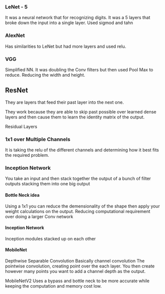 ### LeNet - 5
It was a neural network that for recognizing digits.
It was a 5 layers that broke down the input into a single layer. Used sigmod and tahn 

### AlexNet
Has similarities to LeNet but had more layers and used relu.

### VGG
Simplified NN. It was doubling the Conv filters but then used Pool Max to reduce. Reducing the width and height.

## ResNet

They are layers that feed their past layer into the next one.

They work because they are able to skip past possible over learned dense layers and then cause them to learn the identity matrix of the output.

Residual Layers

### 1x1 over Multiple Channels 
It is taking the relu of the different channels and determining how it best fits the required problem.

### Inception Network
You take an input and then stack together the output of a bunch of filter outputs stacking them into one big output 

#### Bottle Neck idea
Using a 1x1 you can reduce the demensionality of the shape then apply your weight calculations on the output. Reducing computational requirement over doing a larger Conv network

#### Inception Network
Inception modules stacked up on each other

#### MobileNet
Depthwise Separable Convolution
Basically channel convolution 
The pointwise convolution, creating point over the each layer. You then create however many points you want to add a channel depth as the output.

MobileNetV2 
Uses a bypass and bottle neck to be more accurate while keeping the computation and memory cost low.
